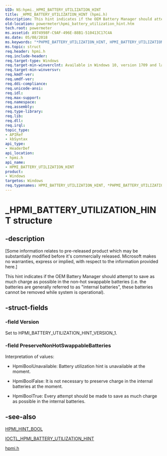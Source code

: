 ```yaml
---
UID: NS:hpmi._HPMI_BATTERY_UTILIZATION_HINT
title: _HPMI_BATTERY_UTILIZATION_HINT (hpmi.h)
description: This hint indicates if the OEM Battery Manager should attempt to save as much charge as possible in the non-hot swappable batteries (i.e.
old-location: powermeter\hpmi_battery_utilization_hint.htm
tech.root: powermeter
ms.assetid: A974998F-C9AF-496E-88B1-510413C17C4A
ms.date: 05/08/2018
ms.keywords: "*PHPMI_BATTERY_UTILIZATION_HINT, HPMI_BATTERY_UTILIZATION_HINT, HPMI_BATTERY_UTILIZATION_HINT structure [Power Metering and Budgeting Devices], PHPMI_BATTERY_UTILIZATION_HINT, PHPMI_BATTERY_UTILIZATION_HINT structure pointer [Power Metering and Budgeting Devices], _HPMI_BATTERY_UTILIZATION_HINT, hpmi/HPMI_BATTERY_UTILIZATION_HINT, hpmi/PHPMI_BATTERY_UTILIZATION_HINT, powermeter.hpmi_battery_utilization_hint"
ms.topic: struct
req.header: hpmi.h
req.include-header: 
req.target-type: Windows
req.target-min-winverclnt: Available in Windows 10, version 1709 and later versions of the Windows operating systems.
req.target-min-winversvr: 
req.kmdf-ver: 
req.umdf-ver: 
req.ddi-compliance: 
req.unicode-ansi: 
req.idl: 
req.max-support: 
req.namespace: 
req.assembly: 
req.type-library: 
req.lib: 
req.dll: 
req.irql: 
topic_type:
- APIRef
- kbSyntax
api_type:
- HeaderDef
api_location:
- hpmi.h
api_name:
- HPMI_BATTERY_UTILIZATION_HINT
product:
- Windows
targetos: Windows
req.typenames: HPMI_BATTERY_UTILIZATION_HINT, *PHPMI_BATTERY_UTILIZATION_HINT
---
```


# _HPMI_BATTERY_UTILIZATION_HINT structure

## -description

<p class="CCE_Message">[Some information relates to pre-released product which may be substantially modified before it's commercially released. Microsoft makes no warranties, express or implied, with respect to the information provided here.]

This hint indicates if the OEM Battery Manager should attempt to save as much charge as possible in the non-hot swappable batteries (i.e. the batteries are generally referred to as "internal batteries", these batteries cannot be removed while system is operational).


## -struct-fields

### -field Version

Set to HPMI_BATTERY_UTILIZATION_HINT_VERSION_1.

### -field PreserveNonHotSwappableBatteries

 Interpretation of values:

- HpmiBoolUnavailable: Battery utilization hint is unavailable at the moment.

- HpmiBoolFalse: It is not necessary to preserve charge in the internal batteries at the moment.

- HpmiBoolTrue: Every attempt should be made to save as much charge as possible in the internal batteries.

## -see-also

<a href="https://msdn.microsoft.com/E056400C-A0FE-4740-945D-C529C8804DF3">HPMI_HINT_BOOL</a>

<a href="https://msdn.microsoft.com/CE326F69-64A4-466E-8A02-5C08AFF8490C">IOCTL_HPMI_BATTERY_UTILIZATION_HINT</a>

<a href="https://msdn.microsoft.com/35934D6C-3FB4-4AD4-AA50-BD3A7790269F">hpmi.h</a>
